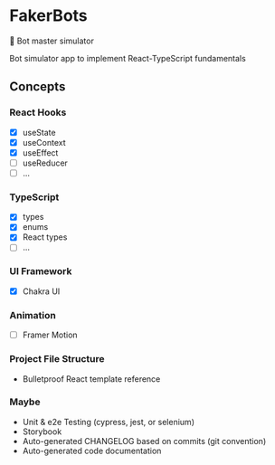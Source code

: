 # FakerBots

🤖 Bot master simulator

Bot simulator app to implement React-TypeScript fundamentals

## Concepts

### React Hooks

- [x] useState
- [x] useContext
- [x] useEffect
- [ ] useReducer
- [ ] ...

### TypeScript

- [x] types
- [x] enums
- [x] React types
- [ ] ...

### UI Framework

- [x] Chakra UI

### Animation

- [ ] Framer Motion

### Project File Structure

- Bulletproof React template reference

### Maybe

- Unit & e2e Testing (cypress, jest, or selenium)
- Storybook
- Auto-generated CHANGELOG based on commits (git convention)
- Auto-generated code documentation
